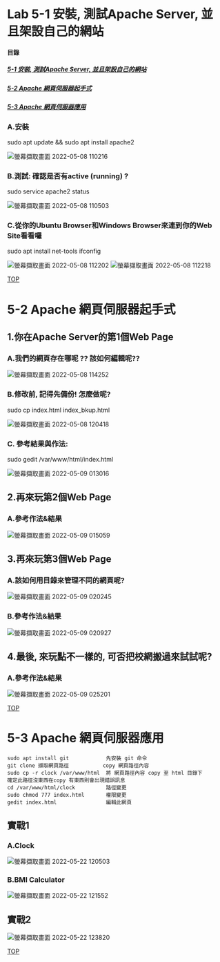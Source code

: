 # Lab 5-1 安裝, 測試Apache Server, 並且架設自己的網站

<a name="000"/>

#### 目錄
##### [5-1 安裝, 測試Apache Server, 並且架設自己的網站](#001)
##### [5-2 Apache 網頁伺服器起手式](#002)
##### [5-3 Apache 網頁伺服器應用](#003)

<a name="001"/>

### A.安裝

sudo apt update && sudo apt install apache2

![螢幕擷取畫面 2022-05-08 110216](https://user-images.githubusercontent.com/89327102/167280033-4d0dfd44-8d5e-4b3b-b4c8-799fa981a807.jpg)

### B.測試: 確認是否有active (running) ?

sudo service apache2 status

![螢幕擷取畫面 2022-05-08 110503](https://user-images.githubusercontent.com/89327102/167280039-8b423edb-4e7c-4f89-8520-794c8e9a59af.jpg)

### C.從你的Ubuntu Browser和Windows Browser來連到你的Web Site看看囉

sudo apt install net-tools
ifconfig

![螢幕擷取畫面 2022-05-08 112202](https://user-images.githubusercontent.com/89327102/167280370-1506ed21-ded0-4676-aa96-caa55adbeac6.jpg)
![螢幕擷取畫面 2022-05-08 112218](https://user-images.githubusercontent.com/89327102/167280375-e7fb7d3a-afee-45f4-9157-76f6b2adcf6b.jpg)

[TOP](#000)

<a name="002"/>

# 5-2 Apache 網頁伺服器起手式

## 1.你在Apache Server的第1個Web Page

### A.我們的網頁存在哪呢 ?? 該如何編輯呢??

![螢幕擷取畫面 2022-05-08 114252](https://user-images.githubusercontent.com/89327102/167281146-7f5c93a7-03dd-428e-9a31-7ad7d02e65da.jpg)

### B.修改前, 記得先備份! 怎麼做呢?

sudo cp index.html index_bkup.html

![螢幕擷取畫面 2022-05-08 120418](https://user-images.githubusercontent.com/89327102/167281292-5c1ea409-157e-4ec8-a790-33b9c443a2de.jpg)

### C. 參考結果與作法:

sudo gedit /var/www/html/index.html

![螢幕擷取畫面 2022-05-09 013016](https://user-images.githubusercontent.com/89327102/167308166-6d8042ea-b53a-4b79-8eef-33f6dbbadb24.jpg)


## 2.再來玩第2個Web Page

### A.參考作法&結果

![螢幕擷取畫面 2022-05-09 015059](https://user-images.githubusercontent.com/89327102/167308980-5d066b2e-cf88-446c-81e6-eda45eacb31d.jpg)

## 3.再來玩第3個Web Page

### A.該如何用目錄來管理不同的網頁呢? 

![螢幕擷取畫面 2022-05-09 020245](https://user-images.githubusercontent.com/89327102/167309520-6a8f24be-973d-43f1-9a9b-6c6d01943e87.jpg)

### B.參考作法&結果

![螢幕擷取畫面 2022-05-09 020927](https://user-images.githubusercontent.com/89327102/167309558-de0d9920-f470-477d-8efd-7866738d76cf.jpg)

## 4.最後, 來玩點不一樣的, 可否把校網搬過來試試呢?

### A.參考作法&結果

![螢幕擷取畫面 2022-05-09 025201](https://user-images.githubusercontent.com/89327102/167311184-7942fe70-d011-4492-a497-9659f37e6a4b.jpg)

[TOP](#000)

<a name="003"/>

# 5-3 Apache 網頁伺服器應用

````
sudo apt install git            先安裝 git 命令
git clone 擷取網頁路徑           copy 網頁路徑內容
sudo cp -r clock /var/www/html  將 網頁路徑內容 copy 至 html 目錄下
確定此路徑沒東西在copy 有東西則會出現錯誤訊息
cd /var/www/html/clock          路徑變更
sudo chmod 777 index.html       權限變更
gedit index.html                編輯此網頁
````

## 實戰1

### A.Clock

![螢幕擷取畫面 2022-05-22 120503](https://user-images.githubusercontent.com/89327102/169678086-562dafe7-3d95-477c-aed9-b40137195b72.jpg)

### B.BMI Calculator

![螢幕擷取畫面 2022-05-22 121552](https://user-images.githubusercontent.com/89327102/169678342-5e511fbe-3c9f-4e77-99bb-78420a7c9a26.jpg)

## 實戰2

![螢幕擷取畫面 2022-05-22 123820](https://user-images.githubusercontent.com/89327102/169678936-206f0909-0f4b-4005-98c5-ebde0b7ece5f.jpg)



[TOP](#000)
